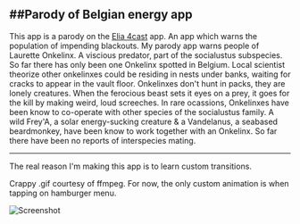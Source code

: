 ##Parody of Belgian energy app 
-----------------------------
This app is a parody on the [Elia 4cast](http://offon.be/nl/ik-zoek-info/de-stroomindicator/met-elia-4cast-heb-je-de-stroomindicator-altijd-bij-de-hand) app.
An app which warns the population of impending blackouts. My parody app warns people of Laurette Onkelinx.
A viscious predator, part of the socialustus subspecies. So far there has only been one Onkelinx spotted in Belgium. 
Local scientist theorize other onkelinxes could be residing in nests under banks, waiting for cracks to appear in the vault floor. Onkelinxes don't hunt in packs, they are lonely creatures. When the ferocious beast sets it eyes on a prey, it goes for the kill by making weird, loud screeches. In rare ocassions, Onkelinxes have been know to co-operate with other species of the socialustus family. A wild Frey'A, a solar energy-sucking creature & a Vandelanus, a seabased beardmonkey, have been know to work together with an Onkelinx. So far there have been no reports of interspecies mating.   

--------------------------------
The real reason I'm making this app is to learn custom transitions.


Crappy .gif courtesy of ffmpeg.
For now, the only custom animation is when tapping on hamburger menu.


![Screenshot](http://i.imgur.com/yg3J5pb.gif)
